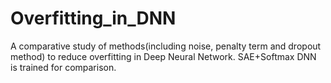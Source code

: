 # Overfitting_in_DNN
A comparative study of methods(including noise, penalty term and dropout method) to reduce overfitting in Deep Neural Network.    SAE+Softmax DNN is trained for comparison.
